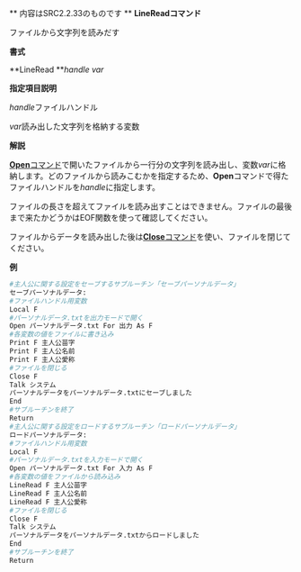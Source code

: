 ** 内容はSRC2.2.33のものです **
**LineReadコマンド**

ファイルから文字列を読みだす

**書式**

**LineRead ***handle var*

**指定項目説明**

*handle*ファイルハンドル

*var*読み出した文字列を格納する変数

**解説**

[**Open**コマンド](Openコマンド.md)で開いたファイルから一行分の文字列を読み出し、変数*var*に格納します。どのファイルから読みこむかを指定するため、**Open**コマンドで得たファイルハンドルを*handle*に指定します。

ファイルの長さを超えてファイルを読み出すことはできません。ファイルの最後まで来たかどうかはEOF関数を使って確認してください。

ファイルからデータを読み出した後は[**Close**コマンド](Closeコマンド.md)を使い、ファイルを閉じてください。

**例**
```sh
#主人公に関する設定をセーブするサブルーチン「セーブパーソナルデータ」
セーブパーソナルデータ:
#ファイルハンドル用変数
Local F
#パーソナルデータ.txtを出力モードで開く
Open パーソナルデータ.txt For 出力 As F
#各変数の値をファイルに書き込み
Print F 主人公苗字
Print F 主人公名前
Print F 主人公愛称
#ファイルを閉じる
Close F
Talk システム
パーソナルデータをパーソナルデータ.txtにセーブしました
End
#サブルーチンを終了
Return
#主人公に関する設定をロードするサブルーチン「ロードパーソナルデータ」
ロードパーソナルデータ:
#ファイルハンドル用変数
Local F
#パーソナルデータ.txtを入力モードで開く
Open パーソナルデータ.txt For 入力 As F
#各変数の値をファイルから読み込み
LineRead F 主人公苗字
LineRead F 主人公名前
LineRead F 主人公愛称
#ファイルを閉じる
Close F
Talk システム
パーソナルデータをパーソナルデータ.txtからロードしました
End
#サブルーチンを終了
Return
```

